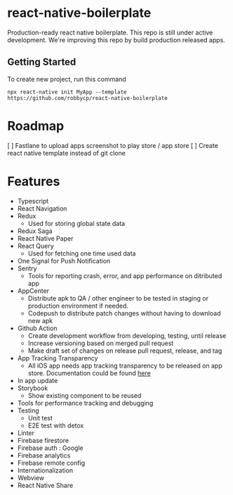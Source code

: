 # react-native-boilerplate
Production-ready react native boilerplate. This repo is still under active development. We're improving this repo by build production released apps.

## Getting Started
To create new project, run this command
```
npx react-native init MyApp --template https://github.com/robbycp/react-native-boilerplate
```
# Roadmap
[ ] Fastlane to upload apps screenshot to play store / app store
[ ] Create react native template instead of git clone
# Features
- Typescript
- React Navigation
- Redux
  - Used for storing global state data
- Redux Saga
- React Native Paper
- React Query
  - Used for fetching one time used data
- One Signal for Push Notification
- Sentry
  - Tools for reporting crash, error, and app performance on ditributed app
- AppCenter
  - Distribute apk to QA / other engineer to be tested in staging or production environment if needed.
  - Codepush to distribute patch changes without having to download new apk
- Github Action
  - Create development workflow from developing, testing, until release
  - Increase versioning based on merged pull request
  - Make draft set of changes on release pull request, release, and tag
- App Tracking Transparency
  - All iOS app needs app tracking transparency to be released on app store. Documentation could be found [here](https://developer.apple.com/documentation/apptrackingtransparency)
- In app update
- Storybook
  - Show existing component to be reused
- Tools for performance tracking and debugging
- Testing
  - Unit test
  - E2E test with detox
- Linter
- Firebase firestore
- Firebase auth : Google
- Firebase analytics
- Firebase remote config
- Internationalization
- Webview
- React Native Share
